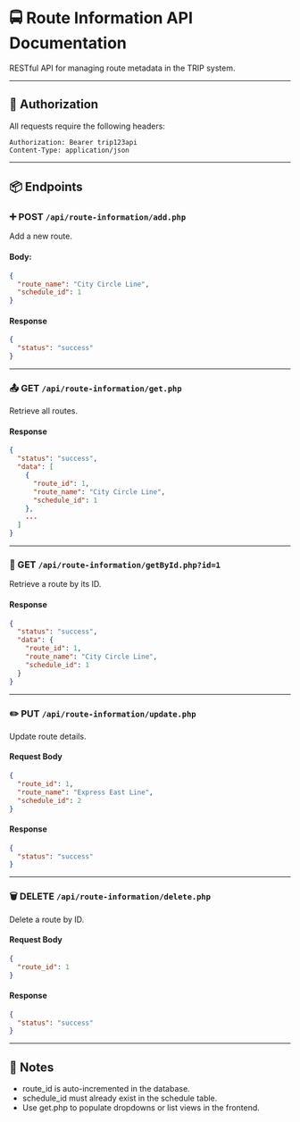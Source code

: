 # 🚍 Route Information API Documentation

RESTful API for managing route metadata in the TRIP system.

---

## 🔐 Authorization

All requests require the following headers:
```
Authorization: Bearer trip123api
Content-Type: application/json
```


---

## 📦 Endpoints

### ➕ POST `/api/route-information/add.php`

Add a new route.

#### Body:
```json
{
  "route_name": "City Circle Line",
  "schedule_id": 1
}

```

#### Response
```json
{
  "status": "success"
}
```

---

### 📤 GET `/api/route-information/get.php`

Retrieve all routes.

#### Response
```json
{
  "status": "success",
  "data": [
    {
      "route_id": 1,
      "route_name": "City Circle Line",
      "schedule_id": 1
    },
    ...
  ]
}
```

---

### 🔎 GET `/api/route-information/getById.php?id=1`

Retrieve a route by its ID.

#### Response
```json
{
  "status": "success",
  "data": {
    "route_id": 1,
    "route_name": "City Circle Line",
    "schedule_id": 1
  }
}
```

---

### ✏️ PUT `/api/route-information/update.php`

Update route details.

#### Request Body
```json
{
  "route_id": 1,
  "route_name": "Express East Line",
  "schedule_id": 2
}
```

#### Response
```json
{
  "status": "success"
}
```

---

### 🗑 DELETE `/api/route-information/delete.php`

Delete a route by ID.

#### Request Body
```json
{
  "route_id": 1
}
```

#### Response
```json
{
  "status": "success"
}
```

---

## 🧠 Notes

- route_id is auto-incremented in the database.
- schedule_id must already exist in the schedule table.
- Use get.php to populate dropdowns or list views in the frontend.